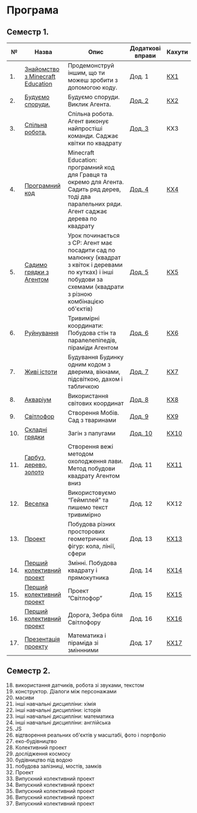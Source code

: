 # Програма
## Семестр 1.

|№|Назва|Опис|Додаткові вправи|Кахути|
|---|---|---|---|--|
|1. |<a href = "../02textbook/lesson01">Знайомство з Minecraft Education </a> |Продемонструй іншим, що ти можеш зробити з допомогою коду.|Дод. 1|<a href = 'https://create.kahoot.it/share/1-minecraft/ea736e61-2a4c-4605-a115-14220833c706'>КХ1</a>|
|2. |<a href = "../02textbook/lesson02">Будуємо споруди.</a>| Будуємо споруди. Виклик Агента.|<a href = "../06additionaltasks#task2/">Дод. 2</a>|<a href = 'https://create.kahoot.it/share/minecraft-2/2319195d-9fee-4d6d-9516-7c368a8b89f8'>КХ2</a>||
|3. |<a href = "../02textbook/lesson03">Спільна робота.</a> | Спільна робота. Агент виконує найпростіші команди. Саджає квітки по квадрату |<a href = "../06additionaltasks#task3/">Дод. 3</a>|КХ3|
|4. |<a href = "../02textbook/lesson04">Програмний код</a> |Minecraft Education: програмний код для Гравця та окремо для Агента. Садить ряд дерев, тоді два паралельних ряди. Агент саджає дерева по квадрату |<a href = "../06additionaltasks#task4/">Дод. 4</a>|<a href = 'https://create.kahoot.it/share/minecraft-4/ece3aef7-a443-485b-85ab-783d1ca76e20'>КХ4</a>|
|5. |<a href = "../02textbook/lesson05">Садимо грядки з Агентом </a>|Урок починається з СР: Агент має посадити сад по малюнку (квадрат з квіток і деревами по кутках) і інші побудови за схемами (квадрати з різною комбінацією об'єктів)| <a href = "../06additionaltasks#task5/">Дод. 5</a>|<a href = 'https://create.kahoot.it/share/minecraft-5/992867c2-9d62-4584-a4a7-a1ca0c531efc'>КХ5</a>|
|6. |<a href = "../02textbook/lesson06">Руйнування</a>|Тривимірні координати: Побудова стін та  паралелепіпедів, піраміди Агентом|<a href = "../06additionaltasks#task6/">Дод. 6</a>|<a href = 'https://create.kahoot.it/share/minecraft-ee-6/4f3818f8-d446-49a0-822e-e68e2b18a51d'>КХ6</a>|
|7. |<a href = "../02textbook/lesson07">Живі істоти</a>|Будування Будинку одним кодом з дверима, вікнами, підсвіткою,  дахом і табличкою|<a href = "../06additionaltasks#task7/">Дод. 7</a>|<a href = 'https://create.kahoot.it/share/minecraft-ee-6/4f3818f8-d446-49a0-822e-e68e2b18a51d'>КХ7</a>|
|8. |<a href = "../02textbook/lesson08">Акваріум</a>|Використання світових координат|<a href = "../06additionaltasks#task8/">Дод. 8</a>|<a href = 'https://create.kahoot.it/share/minecraft-8/bd212547-7d32-4bd7-b2f9-f234f4d49b99'>КХ8</a>|
|9. |<a href = "../02textbook/lesson09">Світлофор</a>|Створення Мобів. Сад з тваринами|<a href = "../06additionaltasks#task9/">Дод. 9</a>|<a href = 'https://create.kahoot.it/share/minecraft-9/39201af2-d82c-41f4-8588-6e674ff113ff'>КХ9</a>|
|10.|<a href = "../02textbook/lesson10"> Складні грядки</a>|Загін з папугами|<a href = "../06additionaltasks#task10/">Дод. 10</a>|<a href = 'https://create.kahoot.it/share/minecraft-11/ab1fa7d1-f1e8-4c5e-8f93-d10d3e2e13fe'>КХ10</a>|
|11.|<a href = "../02textbook/lesson11"> Гарбуз, дерево, золото</a>|Створення вежі методом охолодження лави. Метод побудови квадрату Агентом вниз|Дод. 11|<a href = 'https://create.kahoot.it/share/minecraft-11/ab1fa7d1-f1e8-4c5e-8f93-d10d3e2e13fe'>КХ11</a>|
|12.|<a href = "../02textbook/lesson12"> Веселка|Використовуємо “Геймплей” та пишемо текст тривимірно</a>|Дод. 12|КХ12|
|13.|<a href = "../02textbook/lesson13"> Проект|Побудова різних просторових геометричних фігур: кола, лінії, сфери</a>|Дод. 13|<a href = 'https://create.kahoot.it/share/minecraft-13/3352d252-28c2-4011-8292-bfad8e7dd5bc'>КХ13</a>|
|14.|<a href = "../02textbook/lesson14"> Перший колективний проект|Змінні. Побудова квадрату і прямокутника</a>|Дод. 14|<a href = 'https://create.kahoot.it/share/minecraft-ee-14/bca2eeef-087f-4f52-9cb2-d4f90c8df09d'>КХ14</a>|
|15.|<a href = "../02textbook/lesson15"> Перший колективний проект</a>|Проект ”Світлофор”|Дод. 15|<a href = 'https://create.kahoot.it/share/minecraft-ee-15/f590ae7f-a66b-482d-9def-6ebaad8bf2ca'>КХ15</a>|
|16.|<a href = "../02textbook/lesson16"> Перший колективний проект</a>|Дорога, Зебра біля Світлофору|Дод. 16|<a href = 'https://create.kahoot.it/share/minecraft-ee-16/5e9a5b57-d896-46e1-ae2a-87c3fe319fd8'>КХ16</a>|
|17.|<a href = "../02textbook/lesson17"> Презентація проекту</a>|Математика і піраміда зі зміннними|Дод. 17|<a href = 'https://create.kahoot.it/share/minecraft-ee-16/5e9a5b57-d896-46e1-ae2a-87c3fe319fd8'>КХ17</a>|
## Семестр 2.
18. використання датчиків, робота зі звуками, текстом
19. конструктор. Діалоги між персонажами
20. масиви
21. інші навчальні дисципліни: хімія
22. інші навчальні дисципліни: історія
23. інші навчальні дисципліни: математика
24. інші навчальні дисципліни: англійська
25. JS
26. відтворення реальних об'єктів у масштабі, фото і портфоліо
27. еко-будівництво
28. Колективний проект
29. дослідження космосу
30. будівництво під водою
31. побудова залізниці, мостів, замків 
32. Проект
33. Випускний колективний проект
34. Випускний колективний проект
35. Випускний колективний проект
36. Випускний колективний проект
37. Випускний колективний проект

